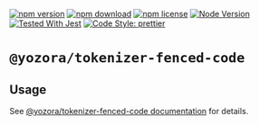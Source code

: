 [![npm version](https://img.shields.io/npm/v/@yozora/tokenizer-fenced-code.svg)](https://www.npmjs.com/package/@yozora/tokenizer-fenced-code)
[![npm download](https://img.shields.io/npm/dm/@yozora/tokenizer-fenced-code.svg)](https://www.npmjs.com/package/@yozora/tokenizer-fenced-code)
[![npm license](https://img.shields.io/npm/l/@yozora/tokenizer-fenced-code.svg)](https://www.npmjs.com/package/@yozora/tokenizer-fenced-code)
[![Node Version](https://img.shields.io/node/v/@yozora/tokenizer-fenced-code)](https://github.com/nodejs/node)
[![Tested With Jest](https://img.shields.io/badge/tested_with-jest-9c465e.svg)](https://github.com/facebook/jest)
[![Code Style: prettier](https://img.shields.io/badge/code_style-prettier-ff69b4.svg?style=flat-square)](https://github.com/prettier/prettier)


# `@yozora/tokenizer-fenced-code`


## Usage

  See [@yozora/tokenizer-fenced-code documentation](https://yozora.guanghechen.com/docs/package/tokenizer-fenced-code) for details.
